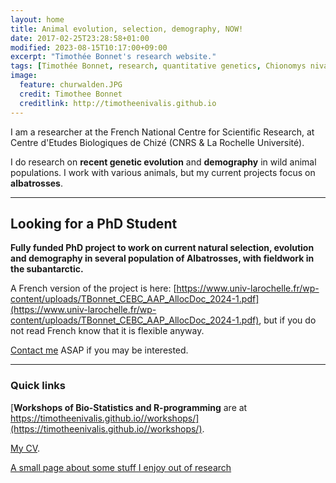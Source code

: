 ```yaml
---
layout: home
title: Animal evolution, selection, demography, NOW!
date: 2017-02-25T23:28:58+01:00
modified: 2023-08-15T10:17:00+09:00
excerpt: "Timothée Bonnet's research website."
tags: [Timothée Bonnet, research, quantitative genetics, Chionomys nivalis, snow vole, home, albatross]
image:
  feature: churwalden.JPG
  credit: Timothee Bonnet
  creditlink: http://timotheenivalis.github.io
---
```


<!-- Google tag (gtag.js) -->
<script async src="https://www.googletagmanager.com/gtag/js?id=G-XT3501YRJE"></script>
<script>
  window.dataLayer = window.dataLayer || [];
  function gtag(){dataLayer.push(arguments);}
  gtag('js', new Date());

  gtag('config', 'G-XT3501YRJE');
</script>


I am a researcher at the French National Centre for Scientific Research, at Centre d'Etudes Biologiques de Chizé (CNRS & La Rochelle Université).

I do research on **recent genetic evolution** and **demography** in wild animal populations. I work with various animals, but my current projects focus on **albatrosses**.

_______________________

## Looking for a PhD Student

 **Fully funded PhD project to work on current natural selection, evolution and demography in several population of Albatrosses, with fieldwork in the subantarctic.**
 
 A French version of the project is here: [https://www.univ-larochelle.fr/wp-content/uploads/TBonnet_CEBC_AAP_AllocDoc_2024-1.pdf](https://www.univ-larochelle.fr/wp-content/uploads/TBonnet_CEBC_AAP_AllocDoc_2024-1.pdf), but if you do not read French know that it is flexible anyway.
 
 [Contact me](mailto:timothee.bonnet@cebc.cnrs.fr) ASAP if you may be interested.

_______________________

### Quick links

[**Workshops of Bio-Statistics and R-programming** are at https://timotheenivalis.github.io//workshops/](https://timotheenivalis.github.io//workshops/).

[My CV](http://timotheenivalis.github.io/Rnotebooks/cv.pdf).

[A small page about some stuff I enjoy out of research](https://timotheenivalis.github.io//outside/)

